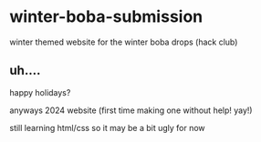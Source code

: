 # winter-boba-submission
winter themed website for the winter boba drops (hack club)

## uh....
happy holidays?

anyways 2024 website 
(first time making one without help! yay!)

still learning html/css so it may be a bit ugly for now
